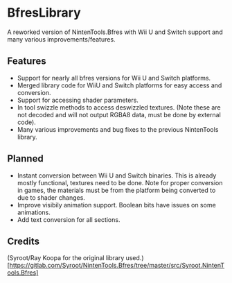 # BfresLibrary
A reworked version of NintenTools.Bfres with Wii U and Switch support and many various improvements/features.

## Features
- Support for nearly all bfres versions for Wii U and Switch platforms.
- Merged library code for WiiU and Switch platforms for easy access and conversion.
- Support for accessing shader parameters.
- In tool swizzle methods to access deswizzled textures. (Note these are not decoded and will not output RGBA8 data, must be done by external code).
- Many various improvements and bug fixes to the previous NintenTools library.

## Planned
- Instant conversion between Wii U and Switch binaries. This is already mostly functional, textures need to be done. 
Note for proper conversion in games, the materials must be from the platform being converted to due to shader changes.
- Improve visibily animation support. Boolean bits have issues on some animations.
- Add text conversion for all sections.

## Credits

(Syroot/Ray Koopa for the original library used.)[https://gitlab.com/Syroot/NintenTools.Bfres/tree/master/src/Syroot.NintenTools.Bfres]
